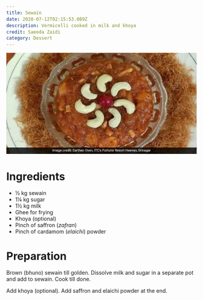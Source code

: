 ```yaml
---
title: Sewain
date: 2020-07-12T02:15:53.089Z
description: Vermicelli cooked in milk and khoya
credit: Saeeda Zaidi
category: Dessert
---
```

![sewain](seewain.webp)

# Ingredients

* ½ kg sewain
* 1¼ kg sugar
* 1½ kg milk
* Ghee for frying
* Khoya (optional)
* Pinch of saffron (*zafran*)
* Pinch of cardamom (*elaichi*) powder

# Preparation
Brown (bhuno) sewain till golden. Dissolve milk and sugar in a separate pot and add to sewain. Cook till done.

Add khoya (optional). Add saffron and elaichi powder at the end.
